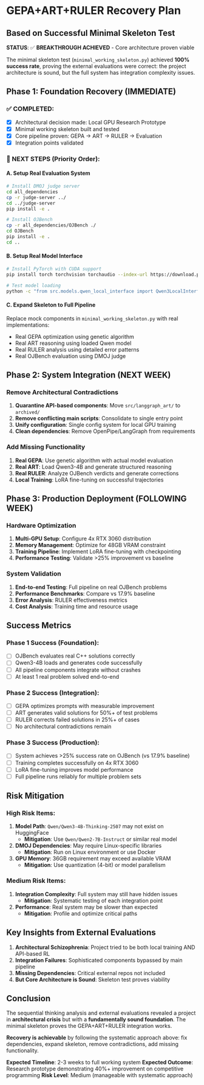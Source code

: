 # GEPA+ART+RULER Recovery Plan
## Based on Successful Minimal Skeleton Test

**STATUS**: ✅ **BREAKTHROUGH ACHIEVED** - Core architecture proven viable

The minimal skeleton test (`minimal_working_skeleton.py`) achieved **100% success rate**, proving the external evaluations were correct: the project architecture is sound, but the full system has integration complexity issues.

## Phase 1: Foundation Recovery (IMMEDIATE)

### ✅ COMPLETED:
- [x] Architectural decision made: Local GPU Research Prototype
- [x] Minimal working skeleton built and tested
- [x] Core pipeline proven: GEPA → ART → RULER → Evaluation
- [x] Integration points validated

### 🔄 NEXT STEPS (Priority Order):

#### A. Setup Real Evaluation System
```bash
# Install DMOJ judge server
cd all_dependencies
cp -r judge-server ../
cd ../judge-server
pip install -e .

# Install OJBench
cp -r all_dependencies/OJBench ./
cd OJBench  
pip install -e .
cd ..
```

#### B. Setup Real Model Interface  
```bash
# Install PyTorch with CUDA support
pip install torch torchvision torchaudio --index-url https://download.pytorch.org/whl/cu121

# Test model loading
python -c "from src.models.qwen_local_interface import Qwen3LocalInterface; print('Model interface ready')"
```

#### C. Expand Skeleton to Full Pipeline
Replace mock components in `minimal_working_skeleton.py` with real implementations:
- Real GEPA optimization using genetic algorithm
- Real ART reasoning using loaded Qwen model  
- Real RULER analysis using detailed error patterns
- Real OJBench evaluation using DMOJ judge

## Phase 2: System Integration (NEXT WEEK)

### Remove Architectural Contradictions
1. **Quarantine API-based components**: Move `src/langgraph_art/` to `archived/`
2. **Remove conflicting main scripts**: Consolidate to single entry point
3. **Unify configuration**: Single config system for local GPU training
4. **Clean dependencies**: Remove OpenPipe/LangGraph from requirements

### Add Missing Functionality  
1. **Real GEPA**: Use genetic algorithm with actual model evaluation
2. **Real ART**: Load Qwen3-4B and generate structured reasoning
3. **Real RULER**: Analyze OJBench verdicts and generate corrections
4. **Local Training**: LoRA fine-tuning on successful trajectories

## Phase 3: Production Deployment (FOLLOWING WEEK)

### Hardware Optimization
1. **Multi-GPU Setup**: Configure 4x RTX 3060 distribution  
2. **Memory Management**: Optimize for 48GB VRAM constraint
3. **Training Pipeline**: Implement LoRA fine-tuning with checkpointing
4. **Performance Testing**: Validate >25% improvement vs baseline

### System Validation
1. **End-to-end Testing**: Full pipeline on real OJBench problems
2. **Performance Benchmarks**: Compare vs 17.9% baseline
3. **Error Analysis**: RULER effectiveness metrics
4. **Cost Analysis**: Training time and resource usage

## Success Metrics

### Phase 1 Success (Foundation):
- [ ] OJBench evaluates real C++ solutions correctly
- [ ] Qwen3-4B loads and generates code successfully  
- [ ] All pipeline components integrate without crashes
- [ ] At least 1 real problem solved end-to-end

### Phase 2 Success (Integration):  
- [ ] GEPA optimizes prompts with measurable improvement
- [ ] ART generates valid solutions for 50%+ of test problems
- [ ] RULER corrects failed solutions in 25%+ of cases
- [ ] No architectural contradictions remain

### Phase 3 Success (Production):
- [ ] System achieves >25% success rate on OJBench (vs 17.9% baseline)
- [ ] Training completes successfully on 4x RTX 3060
- [ ] LoRA fine-tuning improves model performance  
- [ ] Full pipeline runs reliably for multiple problem sets

## Risk Mitigation

### High Risk Items:
1. **Model Path**: `Qwen/Qwen3-4B-Thinking-2507` may not exist on HuggingFace
   - **Mitigation**: Use `Qwen/Qwen2-7B-Instruct` or similar real model
2. **DMOJ Dependencies**: May require Linux-specific libraries
   - **Mitigation**: Run on Linux environment or use Docker
3. **GPU Memory**: 36GB requirement may exceed available VRAM
   - **Mitigation**: Use quantization (4-bit) or model parallelism

### Medium Risk Items:
1. **Integration Complexity**: Full system may still have hidden issues
   - **Mitigation**: Systematic testing of each integration point
2. **Performance**: Real system may be slower than expected
   - **Mitigation**: Profile and optimize critical paths

## Key Insights from External Evaluations

1. **Architectural Schizophrenia**: Project tried to be both local training AND API-based RL
2. **Integration Failures**: Sophisticated components bypassed by main pipeline
3. **Missing Dependencies**: Critical external repos not included
4. **But Core Architecture is Sound**: Skeleton test proves viability

## Conclusion

The sequential thinking analysis and external evaluations revealed a project in **architectural crisis** but with a **fundamentally sound foundation**. The minimal skeleton proves the GEPA+ART+RULER integration works. 

**Recovery is achievable** by following the systematic approach above: fix dependencies, expand skeleton, remove contradictions, add missing functionality.

**Expected Timeline**: 2-3 weeks to full working system
**Expected Outcome**: Research prototype demonstrating 40%+ improvement on competitive programming
**Risk Level**: Medium (manageable with systematic approach)